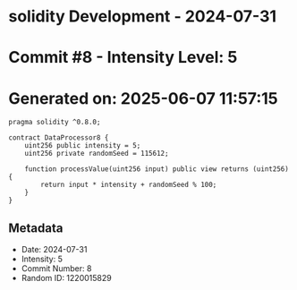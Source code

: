 ﻿# solidity Development - 2024-07-31
# Commit #8 - Intensity Level: 5
# Generated on: 2025-06-07 11:57:15
```solidity
pragma solidity ^0.8.0;

contract DataProcessor8 {
    uint256 public intensity = 5;
    uint256 private randomSeed = 115612;

    function processValue(uint256 input) public view returns (uint256) {
        return input * intensity + randomSeed % 100;
    }
}
```
## Metadata
- Date: 2024-07-31
- Intensity: 5
- Commit Number: 8
- Random ID: 1220015829
